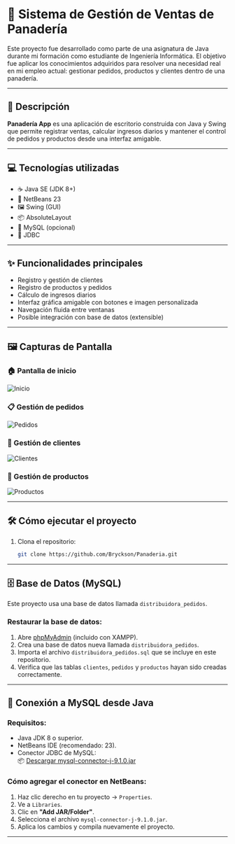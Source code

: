 # 🥖 Sistema de Gestión de Ventas de Panadería

Este proyecto fue desarrollado como parte de una asignatura de Java durante mi formación como estudiante de Ingeniería Informática. 
El objetivo fue aplicar los conocimientos adquiridos para resolver una necesidad real en mi empleo actual: gestionar pedidos, productos y clientes dentro de una panadería.

---

## 📌 Descripción

**Panadería App** es una aplicación de escritorio construida con Java y Swing que permite registrar ventas, calcular ingresos diarios y mantener el control de pedidos y productos desde una interfaz amigable.

---

## 💻 Tecnologías utilizadas

- ☕ Java SE (JDK 8+)
- 🧰 NetBeans 23
- 🖼️ Swing (GUI)
- 📦 AbsoluteLayout
- 🐬 MySQL (opcional)
- 🔗 JDBC

---

## ✨ Funcionalidades principales

- Registro y gestión de clientes
- Registro de productos y pedidos
- Cálculo de ingresos diarios
- Interfaz gráfica amigable con botones e imagen personalizada
- Navegación fluida entre ventanas
- Posible integración con base de datos (extensible)

---

## 🖼️ Capturas de Pantalla

### 🏠 Pantalla de inicio
![Inicio](screenshots/Inicio.jpg)

### 📋 Gestión de pedidos
![Pedidos](screenshots/Pedido.jpg)

### 👥 Gestión de clientes
![Clientes](screenshots/Cliente.jpg)

### 🍞 Gestión de productos
![Productos](screenshots/Producto.jpg)


---

## 🛠️ Cómo ejecutar el proyecto

1. Clona el repositorio:
   ```bash
   git clone https://github.com/Bryckson/Panaderia.git
---

## 🗄️ Base de Datos (MySQL)

Este proyecto usa una base de datos llamada `distribuidora_pedidos`.

### Restaurar la base de datos:

1. Abre [phpMyAdmin](http://localhost/phpmyadmin/) (incluido con XAMPP).
2. Crea una base de datos nueva llamada `distribuidora_pedidos`.
3. Importa el archivo `distribuidora_pedidos.sql` que se incluye en este repositorio.
4. Verifica que las tablas `clientes`, `pedidos` y `productos` hayan sido creadas correctamente.

---

## 🔌 Conexión a MySQL desde Java

### Requisitos:

- Java JDK 8 o superior.
- NetBeans IDE (recomendado: 23).
- Conector JDBC de MySQL:  
  📦 [Descargar mysql-connector-j-9.1.0.jar](https://dev.mysql.com/downloads/connector/j/)

### Cómo agregar el conector en NetBeans:

1. Haz clic derecho en tu proyecto → `Properties`.
2. Ve a `Libraries`.
3. Clic en **"Add JAR/Folder"**.
4. Selecciona el archivo `mysql-connector-j-9.1.0.jar`.
5. Aplica los cambios y compila nuevamente el proyecto.

---

